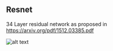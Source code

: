 ## Resnet

34 Layer residual network as proposed in https://arxiv.org/pdf/1512.03385.pdf

![alt text](https://miro.medium.com/max/772/1*nNZMmh3G6uQDszsB2PQmOw.png)
